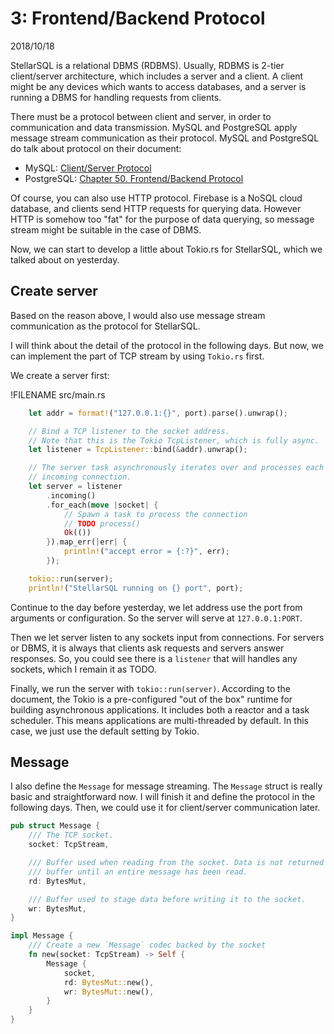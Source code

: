# 3: Frontend/Backend Protocol

2018/10/18

StellarSQL is a relational DBMS (RDBMS). Usually, RDBMS is 2-tier client/server architecture, which includes a server and a client. A client might be any devices which wants to access databases, and a server is running a DBMS for handling requests from clients.

There must be a protocol between client and server, in order to communication and data transmission. MySQL and PostgreSQL apply message stream communication as their protocol. MySQL and PostgreSQL do talk about protocol on their document:

- MySQL: [Client/Server Protocol](https://dev.mysql.com/doc/dev/mysql-server/8.0.2/PAGE_PROTOCOL.html)
- PostgreSQL: [Chapter 50. Frontend/Backend Protocol](https://www.postgresql.org/docs/9.5/static/protocol-overview.html#PROTOCOL-MESSAGE-CONCEPTS)

Of course, you can also use HTTP protocol. Firebase is a NoSQL cloud database, and clients send HTTP requests for querying data. However HTTP is somehow too "fat" for the purpose of data querying, so message stream might be suitable in the case of DBMS.

Now, we can start to develop a little about Tokio.rs for StellarSQL, which we talked about on yesterday.

## Create server

Based on the reason above, I would also use message stream communication as the protocol for StellarSQL.

I will think about the detail of the protocol in the following days. But now, we can implement the part of TCP stream by using `Tokio.rs` first.

We create a server first:

!FILENAME src/main.rs

```rust
    let addr = format!("127.0.0.1:{}", port).parse().unwrap();

    // Bind a TCP listener to the socket address.
    // Note that this is the Tokio TcpListener, which is fully async.
    let listener = TcpListener::bind(&addr).unwrap();

    // The server task asynchronously iterates over and processes each
    // incoming connection.
    let server = listener
        .incoming()
        .for_each(move |socket| {
            // Spawn a task to process the connection
            // TODO process()
            Ok(())
        }).map_err(|err| {
            println!("accept error = {:?}", err);
        });

    tokio::run(server);
    println!("StellarSQL running on {} port", port);
```

Continue to the day before yesterday, we let address use the port from arguments or configuration. So the server will serve at `127.0.0.1:PORT`.

Then we let server listen to any sockets input from connections. For servers or DBMS, it is always that clients ask requests and servers answer responses. So, you could see there is a `listener` that will handles any sockets, which I remain it as TODO.

Finally, we run the server with `tokio::run(server)`. According to the document, the Tokio is a pre-configured "out of the box" runtime for building asynchronous applications. It includes both a reactor and a task scheduler. This means applications are multi-threaded by default. In this case, we just use the default setting by Tokio.

## Message

I also define the `Message` for message streaming. The `Message` struct is really basic and straightforward now. I will finish it and define the protocol in the following days. Then, we could use it for client/server communication later.

```rust
pub struct Message {
    /// The TCP socket.
    socket: TcpStream,

    /// Buffer used when reading from the socket. Data is not returned from this
    /// buffer until an entire message has been read.
    rd: BytesMut,

    /// Buffer used to stage data before writing it to the socket.
    wr: BytesMut,
}

impl Message {
    /// Create a new `Message` codec backed by the socket
    fn new(socket: TcpStream) -> Self {
        Message {
            socket,
            rd: BytesMut::new(),
            wr: BytesMut::new(),
        }
    }
}
```
